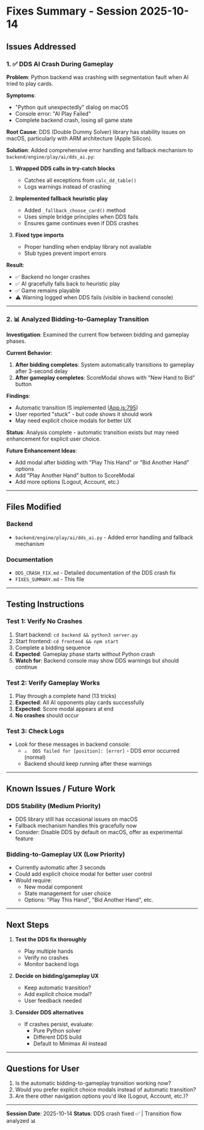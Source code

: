 # Fixes Summary - Session 2025-10-14

## Issues Addressed

### 1. ✅ DDS AI Crash During Gameplay

**Problem**: Python backend was crashing with segmentation fault when AI tried to play cards.

**Symptoms**:
- "Python quit unexpectedly" dialog on macOS
- Console error: "AI Play Failed"
- Complete backend crash, losing all game state

**Root Cause**: DDS (Double Dummy Solver) library has stability issues on macOS, particularly with ARM architecture (Apple Silicon).

**Solution**: Added comprehensive error handling and fallback mechanism to `backend/engine/play/ai/dds_ai.py`:

1. **Wrapped DDS calls in try-catch blocks**
   - Catches all exceptions from `calc_dd_table()`
   - Logs warnings instead of crashing

2. **Implemented fallback heuristic play**
   - Added `_fallback_choose_card()` method
   - Uses simple bridge principles when DDS fails
   - Ensures game continues even if DDS crashes

3. **Fixed type imports**
   - Proper handling when endplay library not available
   - Stub types prevent import errors

**Result**:
- ✅ Backend no longer crashes
- ✅ AI gracefully falls back to heuristic play
- ✅ Game remains playable
- ⚠️ Warning logged when DDS fails (visible in backend console)

---

### 2. 📊 Analyzed Bidding-to-Gameplay Transition

**Investigation**: Examined the current flow between bidding and gameplay phases.

**Current Behavior**:
1. **After bidding completes**: System automatically transitions to gameplay after 3-second delay
2. **After gameplay completes**: ScoreModal shows with "New Hand to Bid" button

**Findings**:
- Automatic transition IS implemented ([App.js:795](frontend/src/App.js#L795))
- User reported "stuck" - but code shows it should work
- May need explicit choice modals for better UX

**Status**: Analysis complete - automatic transition exists but may need enhancement for explicit user choice.

**Future Enhancement Ideas**:
- Add modal after bidding with "Play This Hand" or "Bid Another Hand" options
- Add "Play Another Hand" button to ScoreModal
- Add more options (Logout, Account, etc.)

---

## Files Modified

### Backend
- `backend/engine/play/ai/dds_ai.py` - Added error handling and fallback mechanism

### Documentation
- `DDS_CRASH_FIX.md` - Detailed documentation of the DDS crash fix
- `FIXES_SUMMARY.md` - This file

---

## Testing Instructions

### Test 1: Verify No Crashes
1. Start backend: `cd backend && python3 server.py`
2. Start frontend: `cd frontend && npm start`
3. Complete a bidding sequence
4. **Expected**: Gameplay phase starts without Python crash
5. **Watch for**: Backend console may show DDS warnings but should continue

### Test 2: Verify Gameplay Works
1. Play through a complete hand (13 tricks)
2. **Expected**: All AI opponents play cards successfully
3. **Expected**: Score modal appears at end
4. **No crashes** should occur

### Test 3: Check Logs
- Look for these messages in backend console:
  - `⚠️  DDS failed for [position]: [error]` - DDS error occurred (normal)
  - Backend should keep running after these warnings

---

## Known Issues / Future Work

### DDS Stability (Medium Priority)
- DDS library still has occasional issues on macOS
- Fallback mechanism handles this gracefully now
- Consider: Disable DDS by default on macOS, offer as experimental feature

### Bidding-to-Gameplay UX (Low Priority)
- Currently automatic after 3 seconds
- Could add explicit choice modal for better user control
- Would require:
  - New modal component
  - State management for user choice
  - Options: "Play This Hand", "Bid Another Hand", etc.

---

## Next Steps

1. **Test the DDS fix thoroughly**
   - Play multiple hands
   - Verify no crashes
   - Monitor backend logs

2. **Decide on bidding/gameplay UX**
   - Keep automatic transition?
   - Add explicit choice modal?
   - User feedback needed

3. **Consider DDS alternatives**
   - If crashes persist, evaluate:
     - Pure Python solver
     - Different DDS build
     - Default to Minimax AI instead

---

## Questions for User

1. Is the automatic bidding-to-gameplay transition working now?
2. Would you prefer explicit choice modals instead of automatic transition?
3. Are there other navigation options you'd like (Logout, Account, etc.)?

---

**Session Date**: 2025-10-14
**Status**: DDS crash fixed ✅ | Transition flow analyzed 📊
